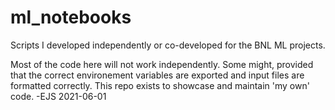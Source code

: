 # ml_notebooks 
Scripts I developed independently or co-developed for the BNL ML projects. 

Most of the code here will not work independently. Some might, provided that
the correct environement variables are exported and input files are formatted
correctly. This repo exists to showcase and maintain 'my own' code. -EJS
2021-06-01
